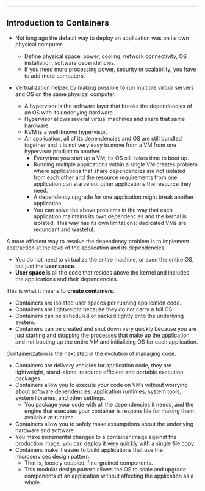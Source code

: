 _______________________________________________________________________________
## Introduction to Containers
* Not long ago the default way to deploy an application was on its own physical computer.
  * Define physical space, power, cooling, network connectivity, OS installation, software dependencies.
  * If you need more processing power, security or scalability, you have to add more computers.

* Vertualization helped by making possible to run multiple virtual servers and OS on the same physical computer.
  * A hypervisor is the software layer that breaks the dependencies of an OS with its underlying hardware.
  * Hypervisor allows several virtual machines and share that same hardware.
  * KVM is a well-known hypervisor.
  * An application, all of its dependencies and OS are still bundled together and it is not very easy to move from a VM from one hypervisor product to another.
    * Everytime you start up a VM, its OS still takes time to boot up.
    * Running multiple applications within a single VM creates problem where applications that share dependencies are not isolated from each other and the resource requirements from one application can starve out other applications the resource they need.
    * A dependency upgrade for one application might break another application.
    * You can solve the above problems in the way that each application maintains its own dependencies and the kernal is isolated. This way has its own limitations: dedicated VMs are redundant and wasteful.

A more efficient way to resolve the dependency problem is to implement abstraction at the level of the application and its dependencies.
* You do not need to virtualize the entire machine, or even the entire OS, but just the **user space**.
* **User space** is all the code that resides above the kernel and includes the applications and their dependencies.

This is what it means to **create containers**.
* Containers are isolated user spaces per running application code.
* Containers are lightweight because they do not carry a full OS.
* Containers can be scheduled or packed tightly onto the underlying system.
* Containers can be created and shut down very quickly because you are just starting and stopping the processes that make up the application and not booting up the entire VM and initializing OS for each application.

Containerization is the next step in the evolution of managing code.
* Containers are delivery vehicles for application code, they are lightweight, stand-alone, resource efficient and portable execution packages.
* Containers allow you to execute your code on VMs without worrying about software dependencies: application runtimes, system tools, system libraries, and other settings.
  * You package your code with all the dependencies it needs, and the engine that executes your container is responsible for making them available at runtime.
* Containers allow you to safely make assumptions about the underlying hardware and software.
* You make incremental changes to a container image against the production image, you can deploy it very quickly with a single file copy.
* Containers make it easier to build applications that use the microservices design pattern.
  * That is, loosely coupled, fine-grained components.
  * This modular design pattern allows the OS to scale and upgrade components of an application without affecting the application as a whole.
  